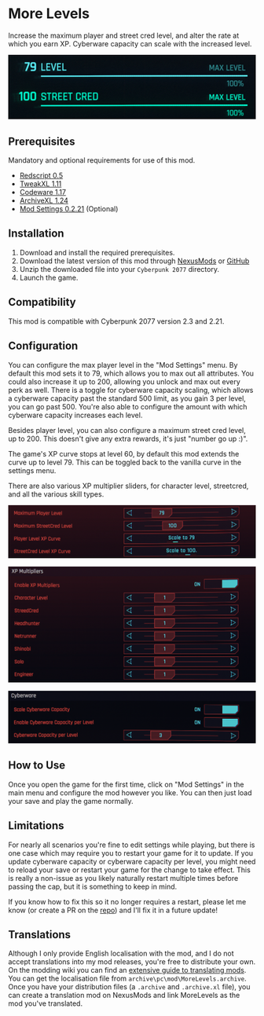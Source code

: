 # More Levels

Increase the maximum player and street cred level, and alter the rate at which you earn XP. Cyberware capacity can scale with the increased level.

![Player level 79.](./docs/images/increased_level.png)

## Prerequisites

Mandatory and optional requirements for use of this mod.

- [Redscript 0.5](https://www.nexusmods.com/cyberpunk2077/mods/1511)
- [TweakXL 1.11](https://www.nexusmods.com/cyberpunk2077/mods/4197)
- [Codeware 1.17](https://www.nexusmods.com/cyberpunk2077/mods/7780)
- [ArchiveXL 1.24](https://www.nexusmods.com/cyberpunk2077/mods/4198)
- [Mod Settings 0.2.21](https://www.nexusmods.com/cyberpunk2077/mods/4885) (Optional)

## Installation

1. Download and install the required prerequisites.
2. Download the latest version of this mod through [NexusMods](https://www.nexusmods.com/cyberpunk2077/mods/22768?tab=files) or [GitHub](https://github.com/Dunc4nNT/cyberpunk-2077-modding/releases)
3. Unzip the downloaded file into your `Cyberpunk 2077` directory.
4. Launch the game.

## Compatibility

This mod is compatible with Cyberpunk 2077 version 2.3 and 2.21.

## Configuration

You can configure the max player level in the "Mod Settings" menu. By default this mod sets it to 79, which allows you to max out all attributes. You could also increase it up to 200, allowing you unlock and max out every perk as well. There is a toggle for cyberware capacity scaling, which allows a cyberware capacity past the standard 500 limit, as you gain 3 per level, you can go past 500. You're also able to configure the amount with which cyberware capacity increases each level.

Besides player level, you can also configure a maximum street cred level, up to 200. This doesn't give any extra rewards, it's just "number go up :)".

The game's XP curve stops at level 60, by default this mod extends the curve up to level 79. This can be toggled back to the vanilla curve in the settings menu.

There are also various XP multiplier sliders, for character level, streetcred, and all the various skill types.

![Settings page (1/3)](./docs/images/settings_0.png)

![Settings page (2/3)](./docs/images/settings_1.png)

![Settings page (3/3)](./docs/images/settings_2.png)

## How to Use

Once you open the game for the first time, click on "Mod Settings" in the main menu and configure the mod however you like. You can then just load your save and play the game normally.

## Limitations

For nearly all scenarios you're fine to edit settings while playing, but there is one case which may require you to restart your game for it to update. If you update cyberware capacity or cyberware capacity per level, you might need to reload your save or restart your game for the change to take effect. This is really a non-issue as you likely naturally restart multiple times before passing the cap, but it is something to keep in mind.

If you know how to fix this so it no longer requires a restart, please let me know (or create a PR on the [repo](https://github.com/Dunc4nNT/cyberpunk-2077-modding)) and I'll fix it in a future update!

## Translations

Although I only provide English localisation with the mod, and I do not accept translations into my mod releases, you're free to distribute your own. On the modding wiki you can find an [extensive guide to translating mods](https://wiki.redmodding.org/cyberpunk-2077-modding/modding-guides/everything-else/how-to-translate-a-mod). You can get the localisation file from `archive\pc\mod\MoreLevels.archive`. Once you have your distribution files (a `.archive` and `.archive.xl` file), you can create a translation mod on NexusMods and link MoreLevels as the mod you've translated.

